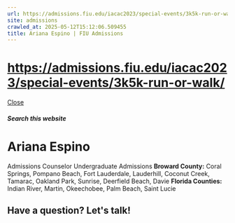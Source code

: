 ```yaml
---
url: https://admissions.fiu.edu/iacac2023/special-events/3k5k-run-or-walk/
site: admissions
crawled_at: 2025-05-12T15:12:06.509455
title: Ariana Espino | FIU Admissions
---
```


# https://admissions.fiu.edu/iacac2023/special-events/3k5k-run-or-walk/

[ Close ](https://admissions.fiu.edu/contact/find-your-counselor/counselors/ariana-espino.html)
##### Search this website
# Ariana Espino
Admissions Counselor
Undergraduate Admissions
**Broward County:** Coral Springs, Pompano Beach, Fort Lauderdale, Lauderhill, Coconut Creek, Tamarac, Oakland Park, Sunrise, Deerfield Beach, Davie 
**Florida Counties:** Indian River, Martin, Okeechobee, Palm Beach, Saint Lucie
## Have a question? Let's talk!

